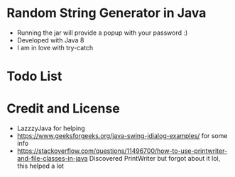 # Random String Generator in Java

- Running the jar will provide a popup with your password :)
- Developed with Java 8
- I am in love with try-catch

# Todo List

# Credit and License 

- LazzzyJava for helping
- https://www.geeksforgeeks.org/java-swing-jdialog-examples/ for some info
- https://stackoverflow.com/questions/11496700/how-to-use-printwriter-and-file-classes-in-java Discovered PrintWriter
  but forgot about it lol, this helped a lot